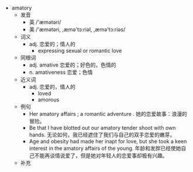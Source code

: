 - amatory
  - 发音
    - 英 /'æmətəri/
    - 美 /'æmətəri, ,æmə'tɔ:riəl, ,æmə'tɔ:riəs/
  - 词义
    - adj. 恋爱的；情人的
      - expressing sexual or romantic love
  - 同根词
    - adj. amative 恋爱的；好色的，色情的
    - n. amativeness 恋爱；色情
  - 近义词
    - adj. 恋爱的，情人的
      - loved
      - amorous
  - 例句
    - Her amatory affairs ; a romantic adventure . 她的恋爱故事：浪漫的冒险。
    - Be that I have blotted out our amatory tender shoot with own hands. 无论如何，我已经遮住了我们与自己的双手恋爱的嫩芽。
    - Age and obesity had made her inapt for love, but she took a keen interest in the amatory affairs of the young. 年龄和发胖已经使她自己不能再谈情说爱了，但是她对年轻人的恋爱事却极有兴趣。
  - 补充